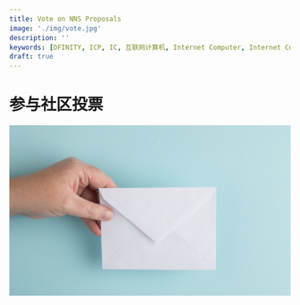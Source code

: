 ```yaml
---
title: Vote on NNS Proposals
image: './img/vote.jpg'
description: ''
keywords: [DFINITY, ICP, IC, 互联网计算机, Internet Computer, Internet Computer Protocol, Web3, Crypto, Blockchain, 区块链, 加密货币, DApp, 去中心化, 去中心化应用, developer, startup,  ]
draft: true
---
```


# 参与社区投票

![vote](./img/vote.jpg)